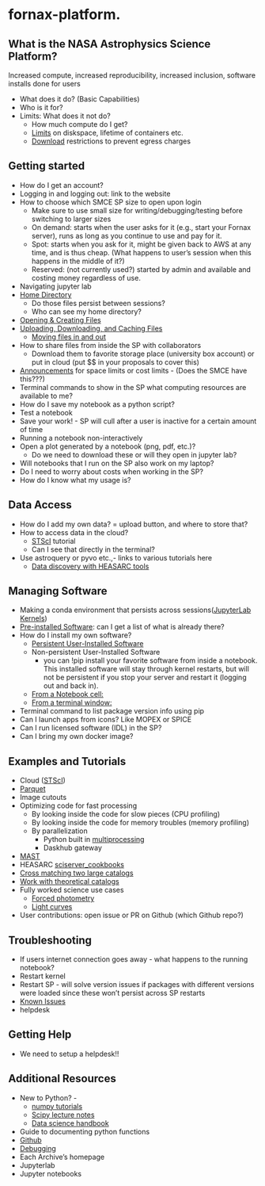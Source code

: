 fornax-platform.
================

## What is the NASA Astrophysics Science Platform?

Increased compute, increased reproducibility, increased inclusion, software installs done for users

* What does it do? (Basic Capabilities)
* Who is it for?
* Limits: What does it not do?
  * How much compute do I get?
  * [Limits](https://heasarc.gsfc.nasa.gov/docs/sciserver/#limits) on diskspace, lifetime of containers etc.
  * [Download](https://heasarc.gsfc.nasa.gov/docs/sciserver/#limits) restrictions to prevent egress charges

## Getting started
* How do I get an account?
* Logging in and logging out: link to the website
* How to choose which SMCE SP size to open upon login
  * Make sure to use small size for writing/debugging/testing before switching to larger sizes
  * On demand:  starts when the user asks for it (e.g., start your Fornax server), runs as long as you continue to use and pay for it.
  * Spot:  starts when you ask for it, might be given back to AWS at any time, and is thus cheap.  (What happens to user’s session when this happens in the middle of it?)
  * Reserved:  (not currently used?) started by admin and available and costing money regardless of use.
* Navigating jupyter lab
* [Home Directory](https://outerspace.stsci.edu/display/MASTDOCS/Getting+Started#GettingStarted-HomeDirectory)
  * Do those files persist between sessions?
  * Who can see my home directory?
* [Opening & Creating Files](https://outerspace.stsci.edu/display/MASTDOCS/Getting+Started#GettingStarted-HomeDirectory)
* [Uploading, Downloading, and Caching Files](https://outerspace.stsci.edu/display/MASTDOCS/Getting+Started#GettingStarted-HomeDirectory)
  * [Moving files in and out](https://heasarc.gsfc.nasa.gov/docs/sciserver/#moving-files)
* How to share files from inside the SP with collaborators
  * Download them to favorite storage place (university box account) or put in cloud (put $$ in your proposals to cover this)
* [Announcements](https://outerspace.stsci.edu/display/MASTDOCS/Getting+Started#GettingStarted-Announcements) for space limits or cost limits - (Does the SMCE have this???)
* Terminal commands to show in the SP what computing resources are available to me?
* How do I save my notebook as a python script?
* Test a notebook
* Save your work! - SP will cull after a user is inactive for a certain amount of time
* Running a notebook non-interactively
* Open a plot generated by a notebook (png, pdf, etc.)?
  * Do we need to download these or will they open in jupyter lab?
* Will notebooks that I run on the SP also work on my laptop?
* Do I need to worry about costs when working in the SP?
* How do I know what my usage is?

## Data Access
* How do I add my own data? = upload button, and where to store that?
* How to access data in the cloud?
  * [STScI](https://github.com/spacetelescope/tike_content/blob/main/content/notebooks/data-access/data-access.ipynb) tutorial
  * Can I see that directly in the terminal?
* Use astroquery or pyvo etc.,- links to various tutorials here
  * [Data discovery with HEASARC tools](https://heasarc.gsfc.nasa.gov/docs/sciserver/#data-discovery)

## Managing Software
* Making a conda environment that persists across sessions([JupyterLab Kernels](https://outerspace.stsci.edu/display/MASTDOCS/Managing+Software#ManagingSoftware-JupyterLabKernels))
* [Pre-installed Software](https://outerspace.stsci.edu/display/MASTDOCS/Managing+Software#ManagingSoftware-Pre-installedSoftwareandTemporaryAdditions): can I get a list of what is already there?
* How do I install my own software?
  * [Persistent User-Installed Software](https://outerspace.stsci.edu/display/MASTDOCS/Managing+Software#ManagingSoftware-PersistentUser-InstalledSoftware)
  * Non-persistent User-Installed Software
     * you can !pip install your favorite software from inside a notebook.  This installed software will stay through kernel restarts, but will not be persistent if you stop your server and restart it (logging out and back in). 
  * [From a Notebook cell:](https://outerspace.stsci.edu/display/MASTDOCS/Managing+Software#ManagingSoftware-FromaNotebookcell:)
  * [From a terminal window:](https://outerspace.stsci.edu/display/MASTDOCS/Managing+Software#ManagingSoftware-Fromaterminalwindow:)
* Terminal command to list package version info using pip
* Can I launch apps from icons? Like MOPEX or SPICE
* Can I run licensed software (IDL) in the SP?
* Can I bring my own docker image?

## Examples and Tutorials
* Cloud ([STScI](https://github.com/spacetelescope/tike_content/blob/main/content/notebooks/data-access/data-access.ipynb))
* [Parquet](https://github.com/IPAC-SW/ipac-sp-notebooks/blob/main/aws-open-data-catalogs/wise-allwise-catalog-demo.ipynb)
* Image cutouts
* Optimizing code for fast processing
  * By looking inside the code for slow pieces (CPU profiling)
  * By looking inside the code for memory troubles (memory profiling)
  * By parallelization
    * Python built in [multiprocessing](https://github.com/IPAC-SW/ipac-sp-notebooks/tree/main/parallelize)
    * Daskhub gateway
* [MAST](https://github.com/spacetelescope/tike_content/blob/main/markdown/science-examples.md)
* HEASARC [sciserver_cookbooks](https://github.com/HEASARC/sciserver_cookbooks/blob/main/Introduction.md)
* [Cross matching two large catalogs](https://github.com/IPAC-SW/ipac-sp-notebooks/blob/main/gaia_cross_SEIP/gaia_cross_SEIP.ipynb)
* [Work with theoretical catalogs](https://github.com/IPAC-SW/ipac-sp-notebooks/blob/main/cosmosims/CosmoDC2_Parquet.ipynb)
* Fully worked science use cases
  * [Forced photometry](https://github.com/IPAC-SW/ipac-sp-notebooks/blob/main/cosmosims/CosmoDC2_Parquet.ipynb)
  * [Light curves](https://github.com/IPAC-SW/ipac-sp-notebooks/blob/main/cosmosims/CosmoDC2_Parquet.ipynb)
* User contributions: open issue or PR on Github (which Github repo?)

## Troubleshooting
* If users internet connection goes away - what happens to the running notebook?
* Restart kernel
* Restart SP - will solve version issues if packages with different versions were loaded since these won’t persist across SP restarts
* [Known Issues](https://github.com/IPAC-SW/ipac-sp-notebooks/blob/main/cosmosims/CosmoDC2_Parquet.ipynb)
* helpdesk

## Getting Help
* We need to setup a helpdesk!!


## Additional Resources
* New to Python? -
  * [numpy tutorials](https://github.com/IPAC-SW/ipac-sp-notebooks/blob/main/cosmosims/CosmoDC2_Parquet.ipynb)
  * [Scipy lecture notes](https://scipy-lectures.org/)
  * [Data science handbook](https://jakevdp.github.io/PythonDataScienceHandbook/)
* Guide to documenting python functions
* [Github](https://docs.github.com/en/get-started/quickstart)
* [Debugging](https://jakevdp.github.io/PythonDataScienceHandbook/01.06-errors-and-debugging.html#Debugging:-When-Reading-Tracebacks-Is-Not-Enough)
* Each Archive’s homepage
* Jupyterlab
* Jupyter notebooks
